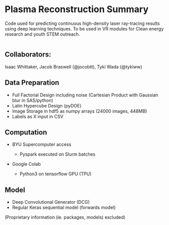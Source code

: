 # Plasma Reconstruction Summary

Code used for predicting continuous high-density laser ray-tracing results using deep learning techniques. To be used in VR modules for Clean energy research and youth STEM outreach. 

![]()

## Collaborators: 

Isaac Whittaker, Jacob Braswell (@jocobtt), Tyki Wada (@tykiww)

## Data Preparation

- Full Factorial Design including noise (Cartesian Product with Gaussian blur in SAS/python)
- Latin Hypercube Design (pyDOE)
- Image Storage in hdf5 as numpy arrays (24000 images, 448MB)
- Labels as X input in CSV

## Computation

- BYU Supercomputer access
   - Pyspark executed on Slurm batches
  
- Google Colab
   - Python3 on tensorflow GPU (TPU)

## Model

- Deep Convolutional Generator (DCG)
- Regular Keras sequential model (forwards model)


(Proprietary information (ie. packages, models) excluded)
